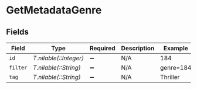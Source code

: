 # GetMetadataGenre


## Fields

| Field                  | Type                   | Required               | Description            | Example                |
| ---------------------- | ---------------------- | ---------------------- | ---------------------- | ---------------------- |
| `id`                   | *T.nilable(::Integer)* | :heavy_minus_sign:     | N/A                    | 184                    |
| `filter`               | *T.nilable(::String)*  | :heavy_minus_sign:     | N/A                    | genre=184              |
| `tag`                  | *T.nilable(::String)*  | :heavy_minus_sign:     | N/A                    | Thriller               |